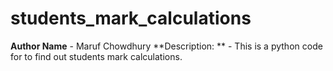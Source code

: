 # students_mark_calculations
**Author Name** - Maruf Chowdhury
**Description: ** - This is a python code for to find out students mark calculations. 
